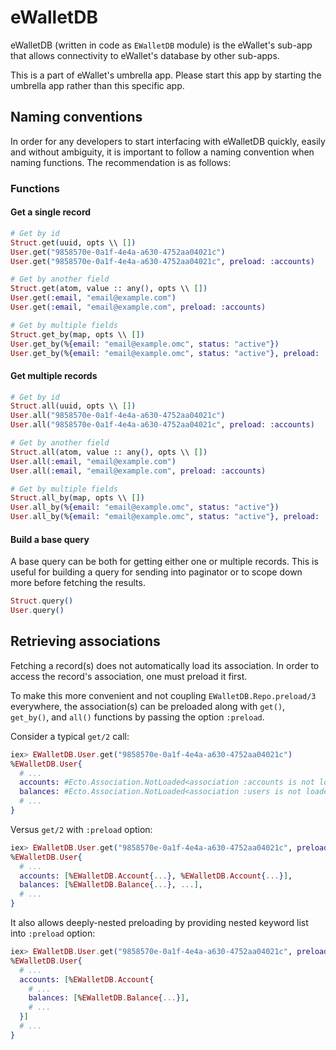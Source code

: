# eWalletDB

eWalletDB (written in code as `EWalletDB` module) is the eWallet's sub-app that allows connectivity to eWallet's database by other sub-apps.

This is a part of eWallet's umbrella app. Please start this app by starting the umbrella app rather than this specific app.

## Naming conventions

In order for any developers to start interfacing with eWalletDB quickly, easily and without ambiguity, it is important to follow a naming convention when naming functions. The recommendation is as follows:

### Functions

#### Get a single record

```ex
# Get by id
Struct.get(uuid, opts \\ [])
User.get("9858570e-0a1f-4e4a-a630-4752aa04021c")
User.get("9858570e-0a1f-4e4a-a630-4752aa04021c", preload: :accounts)

# Get by another field
Struct.get(atom, value :: any(), opts \\ [])
User.get(:email, "email@example.com")
User.get(:email, "email@example.com", preload: :accounts)

# Get by multiple fields
Struct.get_by(map, opts \\ [])
User.get_by(%{email: "email@example.omc", status: "active"})
User.get_by(%{email: "email@example.omc", status: "active"}, preload: :accounts)
```

#### Get multiple records

```ex
# Get by id
Struct.all(uuid, opts \\ [])
User.all("9858570e-0a1f-4e4a-a630-4752aa04021c")
User.all("9858570e-0a1f-4e4a-a630-4752aa04021c", preload: :accounts)

# Get by another field
Struct.all(atom, value :: any(), opts \\ [])
User.all(:email, "email@example.com")
User.all(:email, "email@example.com", preload: :accounts)

# Get by multiple fields
Struct.all_by(map, opts \\ [])
User.all_by(%{email: "email@example.omc", status: "active"})
User.all_by(%{email: "email@example.omc", status: "active"}, preload: :accounts)
```

#### Build a base query

A base query can be both for getting either one or multiple records.
This is useful for building a query for sending into paginator or to scope down more before fetching the results.

```ex
Struct.query()
User.query()
```

## Retrieving associations

Fetching a record(s) does not automatically load its association. In order to access the record's association, one must preload it first.

To make this more convenient and not coupling `EWalletDB.Repo.preload/3` everywhere, the association(s) can be preloaded along with `get()`, `get_by()`, and `all()` functions by passing the option `:preload`.

Consider a typical `get/2` call:

```ex
iex> EWalletDB.User.get("9858570e-0a1f-4e4a-a630-4752aa04021c")
%EWalletDB.User{
  # ...
  accounts: #Ecto.Association.NotLoaded<association :accounts is not loaded>,
  balances: #Ecto.Association.NotLoaded<association :users is not loaded>,
  # ...
}
```

Versus `get/2` with `:preload` option:

```ex
iex> EWalletDB.User.get("9858570e-0a1f-4e4a-a630-4752aa04021c", preload: [:accounts, :balances])
%EWalletDB.User{
  # ...
  accounts: [%EWalletDB.Account{...}, %EWalletDB.Account{...}],
  balances: [%EWalletDB.Balance{...}, ...],
  # ...
}
```

It also allows deeply-nested preloading by providing nested keyword list into `:preload` option:

```ex
iex> EWalletDB.User.get("9858570e-0a1f-4e4a-a630-4752aa04021c", preload: [accounts: :balances])
%EWalletDB.User{
  # ...
  accounts: [%EWalletDB.Account{
    # ...
    balances: [%EWalletDB.Balance{...}],
    # ...
  }]
  # ...
}
```
